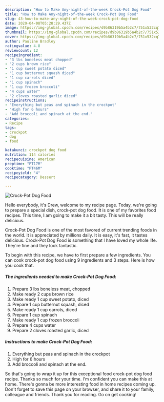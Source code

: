 ```yaml
---
description: "How to Make Any-night-of-the-week Crock-Pot Dog Food"
title: "How to Make Any-night-of-the-week Crock-Pot Dog Food"
slug: 43-how-to-make-any-night-of-the-week-crock-pot-dog-food
date: 2020-04-08T05:28:29.437Z
image: https://img-global.cpcdn.com/recipes/d9b86319b5a4b2c7/751x532cq70/crock-pot-dog-food-recipe-main-photo.jpg
thumbnail: https://img-global.cpcdn.com/recipes/d9b86319b5a4b2c7/751x532cq70/crock-pot-dog-food-recipe-main-photo.jpg
cover: https://img-global.cpcdn.com/recipes/d9b86319b5a4b2c7/751x532cq70/crock-pot-dog-food-recipe-main-photo.jpg
author: Pauline Bradley
ratingvalue: 4.8
reviewcount: 12
recipeingredient:
- "3 lbs boneless meat chopped"
- "2 cups brown rice"
- "1 cup sweet potato diced"
- "1 cup butternut squash diced"
- "1 cup carrots diced"
- "1 cup spinach"
- "1 cup frozen broccoli"
- "4 cups water"
- "2 cloves roasted garlic diced"
recipeinstructions:
- "Everything but peas and spinach in the crockpot"
- "High for 6 hours"
- "Add broccoli and spinach at the end."
categories:
- Recipe
tags:
- crockpot
- dog
- food

katakunci: crockpot dog food 
nutrition: 114 calories
recipecuisine: American
preptime: "PT17M"
cooktime: "PT46M"
recipeyield: "4"
recipecategory: Dessert

---
```



![Crock-Pot Dog Food](https://img-global.cpcdn.com/recipes/d9b86319b5a4b2c7/751x532cq70/crock-pot-dog-food-recipe-main-photo.jpg)

Hello everybody, it's Drew, welcome to my recipe page. Today, we're going to prepare a special dish, crock-pot dog food. It is one of my favorites food recipes. This time, I am going to make it a bit tasty. This will be really delicious.



Crock-Pot Dog Food is one of the most favored of current trending foods in the world. It is appreciated by millions daily. It is easy, it's fast, it tastes delicious. Crock-Pot Dog Food is something that I have loved my whole life. They're fine and they look fantastic.


To begin with this recipe, we have to first prepare a few ingredients. You can cook crock-pot dog food using 9 ingredients and 3 steps. Here is how you cook that.

##### The ingredients needed to make Crock-Pot Dog Food:

1. Prepare 3 lbs boneless meat, chopped
1. Make ready 2 cups brown rice
1. Make ready 1 cup sweet potato, diced
1. Prepare 1 cup butternut squash, diced
1. Make ready 1 cup carrots, diced
1. Prepare 1 cup spinach
1. Make ready 1 cup frozen broccoli
1. Prepare 4 cups water
1. Prepare 2 cloves roasted garlic, diced




##### Instructions to make Crock-Pot Dog Food:

1. Everything but peas and spinach in the crockpot
1. High for 6 hours
1. Add broccoli and spinach at the end.




So that's going to wrap it up for this exceptional food crock-pot dog food recipe. Thanks so much for your time. I'm confident you can make this at home. There's gonna be more interesting food in home recipes coming up. Don't forget to save this page on your browser, and share it to your family, colleague and friends. Thank you for reading. Go on get cooking!
